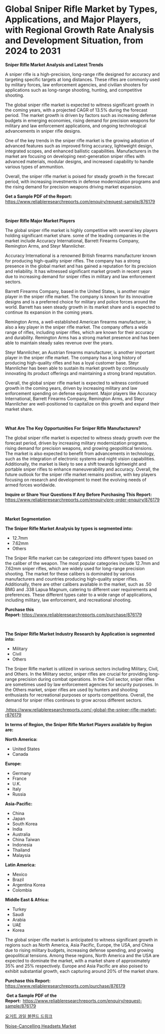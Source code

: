 <p><h1>Global Sniper Rifle Market by Types, Applications, and Major Players, with Regional Growth Rate Analysis and Development Situation, from 2024 to 2031</h1></p><p><strong>Sniper Rifle Market Analysis and Latest Trends</strong></p>
<p><p>A sniper rifle is a high-precision, long-range rifle designed for accuracy and targeting specific targets at long distances. These rifles are commonly used by military forces, law enforcement agencies, and civilian shooters for applications such as long-range shooting, hunting, and competitive shooting.</p><p>The global sniper rifle market is expected to witness significant growth in the coming years, with a projected CAGR of 13.5% during the forecast period. The market growth is driven by factors such as increasing defense budgets in emerging economies, rising demand for precision weapons for military and law enforcement applications, and ongoing technological advancements in sniper rifle designs.</p><p>One of the key trends in the sniper rifle market is the growing adoption of advanced features such as improved firing accuracy, lightweight design, integrated scopes, and enhanced ballistic capabilities. Manufacturers in the market are focusing on developing next-generation sniper rifles with advanced materials, modular designs, and increased capability to handle various types of ammunition.</p><p>Overall, the sniper rifle market is poised for steady growth in the forecast period, with increasing investments in defense modernization programs and the rising demand for precision weapons driving market expansion.</p></p>
<p><strong>Get a Sample PDF of the Report:&nbsp;</strong> <a href="https://www.reliableresearchreports.com/enquiry/request-sample/876179">https://www.reliableresearchreports.com/enquiry/request-sample/876179</a></p>
<p>&nbsp;</p>
<p><strong>Sniper Rifle Major Market Players</strong></p>
<p><p>The global sniper rifle market is highly competitive with several key players holding significant market share. some of the leading companies in the market include Accuracy International, Barrett Firearms Company, Remington Arms, and Steyr Mannlicher.</p><p>Accuracy International is a renowned British firearms manufacturer known for producing high-quality sniper rifles. The company has a strong presence in the global market and has gained a reputation for its precision and reliability. It has witnessed significant market growth in recent years due to increasing demand for sniper rifles in military and law enforcement sectors.</p><p>Barrett Firearms Company, based in the United States, is another major player in the sniper rifle market. The company is known for its innovative designs and is a preferred choice for military and police forces around the world. Barrett has seen steady growth in its market share and is expected to continue its expansion in the coming years.</p><p>Remington Arms, a well-established American firearms manufacturer, is also a key player in the sniper rifle market. The company offers a wide range of rifles, including sniper rifles, which are known for their accuracy and durability. Remington Arms has a strong market presence and has been able to maintain steady sales revenue over the years.</p><p>Steyr Mannlicher, an Austrian firearms manufacturer, is another important player in the sniper rifle market. The company has a long history of producing high-quality rifles and has a loyal customer base. Steyr Mannlicher has been able to sustain its market growth by continuously innovating its product offerings and maintaining a strong brand reputation.</p><p>Overall, the global sniper rifle market is expected to witness continued growth in the coming years, driven by increasing military and law enforcement spending on defense equipment. Major players like Accuracy International, Barrett Firearms Company, Remington Arms, and Steyr Mannlicher are well-positioned to capitalize on this growth and expand their market share.</p></p>
<p>&nbsp;</p>
<p><strong>What Are The Key Opportunities For Sniper Rifle Manufacturers?</strong></p>
<p><p>The global sniper rifle market is expected to witness steady growth over the forecast period, driven by increasing military modernization programs, rising demand for precision weapons, and growing geopolitical tensions. The market is also expected to benefit from advancements in technology, such as the integration of electronic systems and night vision capabilities. Additionally, the market is likely to see a shift towards lightweight and portable sniper rifles to enhance maneuverability and accuracy. Overall, the future outlook for the sniper rifle market remains positive, with key players focusing on research and development to meet the evolving needs of armed forces worldwide.</p></p>
<p><strong>Inquire or Share Your Questions If Any Before Purchasing This Report:</strong> <a href="https://www.reliableresearchreports.com/enquiry/pre-order-enquiry/876179">https://www.reliableresearchreports.com/enquiry/pre-order-enquiry/876179</a></p>
<p>&nbsp;</p>
<p><strong>Market Segmentation</strong></p>
<p><strong>The Sniper Rifle Market Analysis by types is segmented into:</strong></p>
<p><ul><li>12.7mm</li><li>7.62mm</li><li>Others</li></ul></p>
<p><p>The Sniper Rifle market can be categorized into different types based on the caliber of the weapon. The most popular categories include 12.7mm and 7.62mm sniper rifles, which are widely used for long-range precision shooting. The market for these calibers is dominated by various manufacturers and countries producing high-quality sniper rifles. Additionally, there are other calibers available in the market, such as .50 BMG and .338 Lapua Magnum, catering to different user requirements and preferences. These different types cater to a wide range of applications, including military, law enforcement, and recreational shooting.</p></p>
<p><strong>Purchase this Report:&nbsp;</strong><a href="https://www.reliableresearchreports.com/purchase/876179">https://www.reliableresearchreports.com/purchase/876179</a></p>
<p>&nbsp;</p>
<p><strong>The Sniper Rifle Market Industry Research by Application is segmented into:</strong></p>
<p><ul><li>Military</li><li>Civil</li><li>Others</li></ul></p>
<p><p>The Sniper Rifle market is utilized in various sectors including Military, Civil, and Others. In the Military sector, sniper rifles are crucial for providing long-range precision during combat operations. In the Civil sector, sniper rifles are sometimes used by law enforcement agencies for security purposes. In the Others market, sniper rifles are used by hunters and shooting enthusiasts for recreational purposes or sports competitions. Overall, the demand for sniper rifles continues to grow across different sectors.</p></p>
<p><a href="https://www.reliableresearchreports.com/-global-the-sniper-rifle-market-r876179">&nbsp;https://www.reliableresearchreports.com/-global-the-sniper-rifle-market-r876179</a></p>
<p><strong>In terms of Region, the Sniper Rifle Market Players available by Region are:</strong></p>
<p>
    <p> <strong> North America: </strong>
        <ul>
            <li>United States</li>
            <li>Canada</li>
        </ul>
        </p> 
    <p> <strong> Europe: </strong>
        <ul>
            <li>Germany</li>
            <li>France</li>
            <li>U.K.</li>
            <li>Italy</li>
            <li>Russia</li>
        </ul>
        </p> 
    <p> <strong> Asia-Pacific: </strong>
        <ul>
            <li>China</li>
            <li>Japan</li>
            <li>South Korea</li>
            <li>India</li>
            <li>Australia</li>
            <li>China Taiwan</li>
            <li>Indonesia</li>
            <li>Thailand</li>
            <li>Malaysia</li>
        </ul>
        </p> 
    <p> <strong> Latin America: </strong>
        <ul>
            <li>Mexico</li>
            <li>Brazil</li>
            <li>Argentina Korea</li>
            <li>Colombia</li>
        </ul>
        </p> 
    <p> <strong> Middle East & Africa: </strong>
        <ul>
            <li>Turkey</li>
            <li>Saudi</li>
            <li>Arabia</li>
            <li>UAE</li>
            <li>Korea</li>
        </ul>
    </p>
    </p>
<p><p>The global sniper rifle market is anticipated to witness significant growth in regions such as North America, Asia Pacific, Europe, the USA, and China due to rising military budgets, increasing defense spending, and growing geopolitical tensions. Among these regions, North America and the USA are expected to dominate the market, with a market share of approximately 35% and 25% respectively. Europe and Asia Pacific are also poised to exhibit substantial growth, each capturing around 20% of the market share.</p></p>
<p><strong>Purchase this Report: </strong><a href="https://www.reliableresearchreports.com/purchase/876179">https://www.reliableresearchreports.com/purchase/876179</a></p>
<p>&nbsp;<strong>Get a Sample PDF of the Report:&nbsp;&nbsp;</strong><a href="https://www.reliableresearchreports.com/enquiry/request-sample/876179">https://www.reliableresearchreports.com/enquiry/request-sample/876179</a></p>
<p><strong></strong></p>
<p><p><a href="https://github.com/jntpkh496620/Market-Research-Report-List-2/blob/main/346719791496.md">요거트 과일 블렌드 드링크</a></p><p><a href="https://issuu.com/reportprime-2/docs/noise-cancelling-headsets-market-size-2030.pptx">Noise-Cancelling Headsets Market</a></p></p>